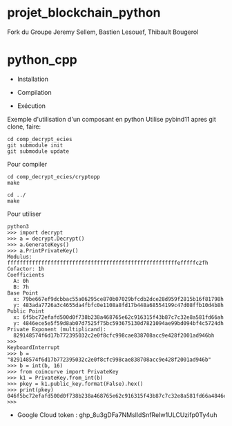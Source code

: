 # projet_blockchain_python
Fork du Groupe Jeremy Sellem, Bastien Lesouef, Thibault Bougerol

# python_cpp
* Installation

* Compilation

* Exécution


Exemple d'utilisation d'un composant en python
Utilise pybind11
apres git clone, faire:
```
cd comp_decrypt_ecies
git submodule init
git submodule update
```

Pour compiler

```
cd comp_decrypt_ecies/cryptopp
make

cd ../
make

```

Pour utiliser
```
python3
>>> import decrypt
>>> a = decrypt.Decrypt()
>>> a.GenerateKeys()
>>> a.PrintPrivateKey()
Modulus: fffffffffffffffffffffffffffffffffffffffffffffffffffffffefffffc2fh
Cofactor: 1h
Coefficients
  A: 0h
  B: 7h
Base Point
  x: 79be667ef9dcbbac55a06295ce870b07029bfcdb2dce28d959f2815b16f81798h
  y: 483ada7726a3c4655da4fbfc0e1108a8fd17b448a68554199c47d08ffb10d4b8h
Public Point
  x: 6f5bc72efafd500d0f738b238a468765e62c916315f43b87c7c32e8a581fd66ah
  y: 4846ece5e5f59d8ab07d7525f75bc593675130d7821094ae99bd094bf4c5724dh
Private Exponent (multiplicand): 
  829148574f6d17b772395032c2e0f8cfc998cae838708acc9e428f2001ad946bh
>>> 
KeyboardInterrupt
>>> b = "829148574f6d17b772395032c2e0f8cfc998cae838708acc9e428f2001ad946b"
>>> b = int(b, 16)
>>> from coincurve import PrivateKey
>>> k1 = PrivateKey.from_int(b)
>>> pkey = k1.public_key.format(False).hex()
>>> print(pkey)
046f5bc72efafd500d0f738b238a468765e62c916315f43b87c7c32e8a581fd66a4846ece5e5f59d8ab07d7525f75bc593675130d7821094ae99bd094bf4c5724d
>>> 

```

* Google Cloud token : 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
